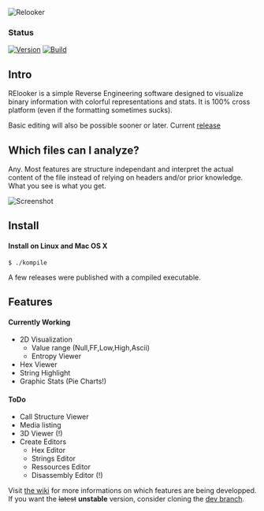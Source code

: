 ![Relooker](http://wakowakowako.com/mixbo/header3.png)


### Status
[![Version](https://img.shields.io/badge/Version-v0.4.1-brightgreen.svg)](https://github.com/Mixbo/relooker/releases/tag/v0.4.1)
[![Build](https://travis-ci.org/Mixbo/relooker.svg?branch=master)](https://travis-ci.org/Mixbo/relooker/builds)

## Intro


RElooker is a simple Reverse Engineering software designed to visualize binary information with colorful representations and stats. It is 100% cross platform (even if the formatting sometimes sucks).

Basic editing will also be possible sooner or later.
Current [release](https://github.com/Mixbo/relooker/releases)

## Which files can I analyze?
Any. Most features are structure independant and interpret the actual content of the file instead of relying on headers and/or prior knowledge. What you see is what you get.

![Screenshot](http://wakowakowako.com/mixbo/5_screen.png)

## Install
#### Install on Linux and Mac OS X
```
$ ./kompile 
```
A few releases were published with a compiled executable.
## Features
#### Currently Working
* 2D Visualization
  * Value range (Null,FF,Low,High,Ascii)
  * Entropy Viewer
* Hex Viewer
* String Highlight
* Graphic Stats (Pie Charts!)

#### ToDo
* Call Structure Viewer
* Media listing
* 3D Viewer (!)
* Create Editors
  * Hex Editor
  * Strings Editor
  * Ressources Editor
  * Disassembly Editor (!)

Visit [the wiki](https://github.com/Mixbo/relooker/wiki) for more informations on which features are being developped.
If you want the ~~latest~~ **unstable** version, consider cloning the [dev branch](https://github.com/Mixbo/relooker/tree/dev).
